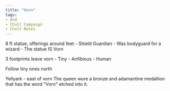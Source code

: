 ```yaml
---
title: "Vorn"
tags: 
- dnd
- Chult Campaign
- Chult Notes
---
```


8 ft statue, offerings around feet - Shield Guardian
	- Was bodyguard for a wizard
	- The statue IS Vorn

3 footprints leave vorn
	- Tiny
	- Anfibious
	- Human

Follow tiny ones north

Yellyark - east of vorn
The queen wore a bronze and adamantine medallion that has the word "Vorn" etched into it.
